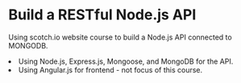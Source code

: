 <h1> Build a RESTful Node.js API </h1>
<p> Using scotch.io website course to build a Node.js API connected to MONGODB. </p>
<li> Using Node.js, Express.js, Mongoose, and MongoDB for the API. </li>
<li> Using Angular.js for frontend - not focus of this course. </li>
